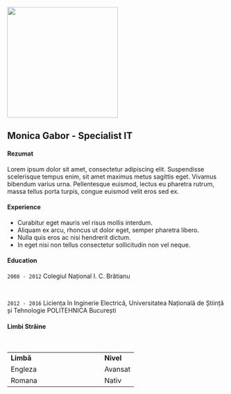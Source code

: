 <img src="https://www.netliteracy.org/wp-content/uploads/2020/07/Capture-3-768x758.png" width="255"></img>

## Monica Gabor - Specialist IT

#### Rezumat

Lorem ipsum dolor sit amet, consectetur adipiscing elit. Suspendisse scelerisque tempus enim, sit amet maximus metus sagittis eget. Vivamus bibendum varius urna. Pellentesque euismod, lectus eu pharetra rutrum, massa tellus porta turpis, congue euismod velit eros sed ex.

#### Experience

- Curabitur eget mauris vel risus mollis interdum.
- Aliquam ex arcu, rhoncus ut dolor eget, semper pharetra libero. 
- Nulla quis eros ac nisi hendrerit dictum.
- In eget nisi non tellus consectetur sollicitudin non vel neque.

#### Education

`2008 - 2012`
Colegiul Național I. C. Brătianu

</br>

`2012 - 2016`
Liciența în Inginerie Electrică,
Universitatea Națională de Știință și Tehnologie POLITEHNICA București

#### Limbi Străine

</br>

<table>
<tbody>
<tr style="height: 22.6667px;">
  <td style="height: 22.6667px;"><b>Limbă</b></td>
  <td style="height: 22.6667px;"><b>Nivel</b></td>
</tr>
<tr style="height: 22.6667px;">
  <td style="height: 22.6667px; width: 200px;">Engleza</td>
  <td style="height: 22.6667px;">Avansat</td>
</tr>
<tr style="height: 22px;">
  <td style="height: 22px;">Romana</td>
  <td style="height: 22px;">Nativ</td>
</tr>
</tbody>
</table>
